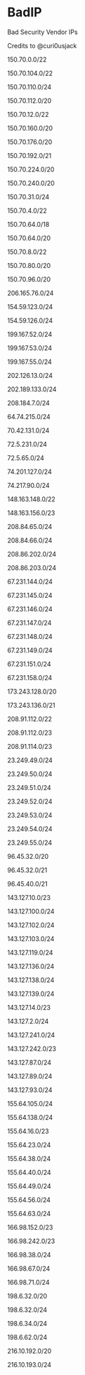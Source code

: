 # BadIP
Bad Security Vendor IPs

Credits to @curi0usjack

150.70.0.0/22

150.70.104.0/22

150.70.110.0/24

150.70.112.0/20

150.70.12.0/22

150.70.160.0/20

150.70.176.0/20

150.70.192.0/21

150.70.224.0/20

150.70.240.0/20

150.70.31.0/24

150.70.4.0/22

150.70.64.0/18

150.70.64.0/20

150.70.8.0/22

150.70.80.0/20

150.70.96.0/20

206.165.76.0/24

154.59.123.0/24

154.59.126.0/24

199.167.52.0/24

199.167.53.0/24

199.167.55.0/24

202.126.13.0/24

202.189.133.0/24

208.184.7.0/24

64.74.215.0/24

70.42.131.0/24

72.5.231.0/24

72.5.65.0/24

74.201.127.0/24

74.217.90.0/24

148.163.148.0/22

148.163.156.0/23

208.84.65.0/24

208.84.66.0/24

208.86.202.0/24

208.86.203.0/24

67.231.144.0/24

67.231.145.0/24

67.231.146.0/24

67.231.147.0/24

67.231.148.0/24

67.231.149.0/24

67.231.151.0/24

67.231.158.0/24

173.243.128.0/20

173.243.136.0/21

208.91.112.0/22

208.91.112.0/23

208.91.114.0/23

23.249.49.0/24

23.249.50.0/24

23.249.51.0/24

23.249.52.0/24

23.249.53.0/24

23.249.54.0/24

23.249.55.0/24

96.45.32.0/20

96.45.32.0/21

96.45.40.0/21

143.127.10.0/23

143.127.100.0/24

143.127.102.0/24

143.127.103.0/24

143.127.119.0/24

143.127.136.0/24

143.127.138.0/24

143.127.139.0/24

143.127.14.0/23

143.127.2.0/24

143.127.241.0/24

143.127.242.0/23

143.127.87.0/24

143.127.89.0/24

143.127.93.0/24

155.64.105.0/24

155.64.138.0/24

155.64.16.0/23

155.64.23.0/24

155.64.38.0/24

155.64.40.0/24

155.64.49.0/24

155.64.56.0/24

155.64.63.0/24

166.98.152.0/23

166.98.242.0/23

166.98.38.0/24

166.98.67.0/24

166.98.71.0/24

198.6.32.0/20

198.6.32.0/24

198.6.34.0/24

198.6.62.0/24

216.10.192.0/20

216.10.193.0/24
